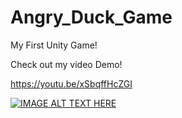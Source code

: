 # Angry_Duck_Game
My First Unity Game!

Check out my video Demo!

https://youtu.be/xSbqffHcZGI

[![IMAGE ALT TEXT HERE](https://img.youtube.com/vi/xSbqffHcZGI/0.jpg)](https://www.youtube.com/watch?v=xSbqffHcZGI)
